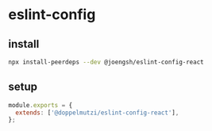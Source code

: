 # eslint-config

## install
```bash
npx install-peerdeps --dev @joengsh/eslint-config-react
```

## setup
```javascript
module.exports = {
  extends: ['@doppelmutzi/eslint-config-react'],
};
```